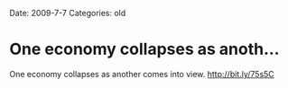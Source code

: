 Date: 2009-7-7
Categories: old

# One economy collapses as anoth...

One economy collapses as another comes into view. <a href="http://bit.ly/75s5C" rel="nofollow">http://bit.ly/75s5C</a>
